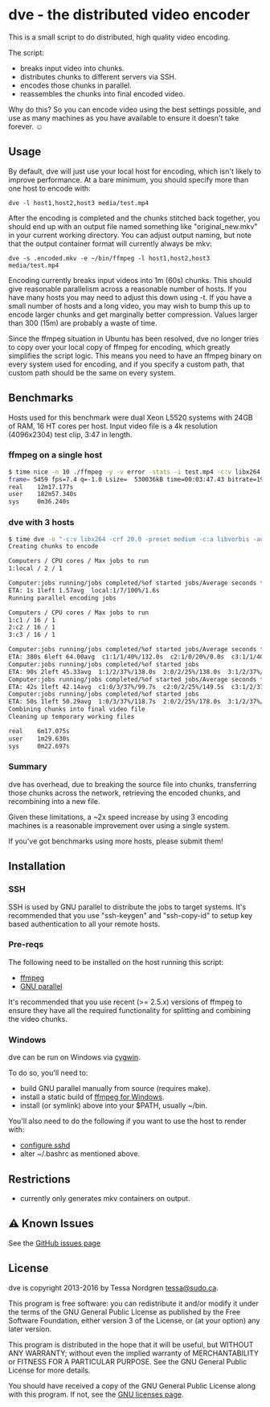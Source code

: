 # dve - the distributed video encoder

This is a small script to do distributed, high quality video encoding.

The script:

- breaks input video into chunks.
- distributes chunks to different servers via SSH.
- encodes those chunks in parallel.
- reassembles the chunks into final encoded video.

Why do this? So you can encode video using the best settings possible,
and use as many machines as you have available to ensure it doesn't
take forever. ☺

## Usage

By default, dve will just use your local host for encoding, which isn't likely to
improve performance. At a bare minimum, you should specify more than one host
to encode with:

    dve -l host1,host2,host3 media/test.mp4

After the encoding is completed and the chunks stitched back together, you
should end up with an output file named something like "original_new.mkv" in
your current working directory. You can adjust output naming, but note that the
output container format will currently always be mkv:

    dve -s .encoded.mkv -e ~/bin/ffmpeg -l host1,host2,host3 media/test.mp4

Encoding currently breaks input videos into 1m (60s) chunks. This should give
reasonable parallelism across a reasonable number of hosts. If you have
many hosts you may need to adjust this down using -t. If you have a small number
of hosts and a long video, you may wish to bump this up to encode larger chunks
and get marginally better compression. Values larger than 300 (15m) are
probably a waste of time.

Since the ffmpeg situation in Ubuntu has been resolved, dve no longer
tries to copy over your local copy of ffmpeg for encoding, which greatly
simplifies the script logic. This means you need to have an ffmpeg binary on
every system used for encoding, and if you specify a custom path, that custom
path should be the same on every system.

## Benchmarks

Hosts used for this benchmark were dual Xeon L5520 systems with 24GB of RAM,
16 HT cores per host. Input video file is a 4k resolution (4096x2304) test
clip, 3:47 in length.

### ffmpeg on a single host

```bash
$ time nice -n 10 ./ffmpeg -y -v error -stats -i test.mp4 -c:v libx264 -crf 20.0 -preset medium -c:a libvorbis -aq 5 -f matroska test.mkv
frame= 5459 fps=7.4 q=-1.0 Lsize=  530036kB time=00:03:47.43 bitrate=19091.2kbits/s
real    12m17.177s
user    182m57.340s
sys     0m36.240s
```

### dve with 3 hosts

```bash
$ time dve -o "-c:v libx264 -crf 20.0 -preset medium -c:a libvorbis -aq 5" -l c1,c2,c3 test.mp4
Creating chunks to encode

Computers / CPU cores / Max jobs to run
1:local / 2 / 1

Computer:jobs running/jobs completed/%of started jobs/Average seconds to complete
ETA: 1s 1left 1.57avg  local:1/7/100%/1.6s
Running parallel encoding jobs

Computers / CPU cores / Max jobs to run
1:c1 / 16 / 1
2:c2 / 16 / 1
3:c3 / 16 / 1

Computer:jobs running/jobs completed/%of started jobs/Average seconds to complete
ETA: 380s 6left 64.00avg  c1:1/1/40%/132.0s  c2:1/0/20%/0.0s  c3:1/1/40%/132.0s
Computer:jobs running/jobs completed/%of started jobs
ETA: 90s 2left 45.33avg  1:1/2/37%/138.0s  2:0/2/25%/138.0s  3:1/2/37%/138.0s
Computer:jobs running/jobs completed/%of started jobs/Average seconds to complete
ETA: 42s 1left 42.14avg  c1:0/3/37%/99.7s  c2:0/2/25%/149.5s  c3:1/2/37%/149.5s
Computer:jobs running/jobs completed/%of started jobs
ETA: 50s 1left 50.29avg  1:0/3/37%/118.7s  2:0/2/25%/178.0s  3:1/2/37%/178.0s
Combining chunks into final video file
Cleaning up temporary working files

real    6m17.075s
user    1m29.630s
sys     0m22.697s
```

### Summary

dve has overhead, due to breaking the source file into chunks, transferring those chunks
across the network, retrieving the encoded chunks, and recombining into a new file.

Given these limitations, a ~2x speed increase by using 3 encoding machines is
a reasonable improvement over using a single system.

If you've got benchmarks using more hosts, please submit them!

## Installation

### SSH

SSH is used by GNU parallel to distribute the jobs to target systems.
It's recommended that you use "ssh-keygen" and "ssh-copy-id" to
setup key based authentication to all your remote hosts.

### Pre-reqs

The following need to be installed on the host running this script:

- [ffmpeg](https://www.ffmpeg.org/download.html)
- [GNU parallel](https://www.gnu.org/software/parallel/)

It's recommended that you use recent (>= 2.5.x) versions of ffmpeg to ensure
they have all the required functionality for splitting and combining the
video chunks.

### Windows

dve can be run on Windows via [cygwin](http://www.cygwin.com/).

To do so, you'll need to:

- build GNU parallel manually from source (requires make).
- install a static build of [ffmpeg for Windows](http://ffmpeg.zeranoe.com/builds/).
- install (or symlink) above into your $PATH, usually ~/bin.

You'll also need to do the following if you want to use the host to render with:

- [configure sshd](http://www.noah.org/ssh/cygwin-sshd.html)
- alter ~/.bashrc as mentioned above.

## Restrictions

- currently only generates mkv containers on output.

## ⚠ Known Issues

See the [GitHub issues page](https://github.com/nergdron/dve/issues)

## License
dve is copyright 2013-2016 by Tessa Nordgren <tessa@sudo.ca>.

This program is free software: you can redistribute it and/or modify
it under the terms of the GNU General Public License as published by
the Free Software Foundation, either version 3 of the License, or
(at your option) any later version.

This program is distributed in the hope that it will be useful,
but WITHOUT ANY WARRANTY; without even the implied warranty of
MERCHANTABILITY or FITNESS FOR A PARTICULAR PURPOSE.  See the
GNU General Public License for more details.

You should have received a copy of the GNU General Public License
along with this program.  If not, see the
[GNU licenses page](http://www.gnu.org/licenses/).
